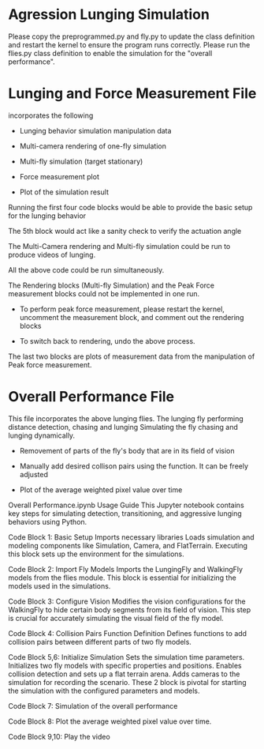 # Agression Lunging Simulation

Please copy the preprogrammed.py and fly.py to update the class definition and restart the kernel to ensure the program runs correctly.
Please run the flies.py class definition to enable the simulation for the "overall performance".

# Lunging and Force Measurement File ###
incorporates the following 

- Lunging behavior simulation manipulation data

- Multi-camera rendering of one-fly simulation

- Multi-fly simulation (target stationary)

- Force measurement plot

- Plot of the simulation result



Running the first four code blocks would be able to provide the basic setup for the lunging behavior 

The 5th block would act like a sanity check to verify the actuation angle

The Multi-Camera rendering and Multi-fly simulation could be run to produce videos of lunging.

All the above code could be run simultaneously.

The Rendering blocks (Multi-fly Simulation) and the Peak Force measurement blocks could not be implemented in one run. 

- To perform peak force measurement, please restart the kernel, uncomment the measurement block, and comment out the rendering blocks
    
- To switch back to rendering, undo the above process.

    
The last two blocks are plots of measurement data from the manipulation of Peak force measurement.

# Overall Performance File ###
This file incorporates the above lunging flies.
The lunging fly performing distance detection, chasing and lunging
Simulating the fly chasing and lunging dynamically.

- Removement of parts of the fly's body that are in its field of vision

- Manually add desired collison pairs using the function. It can be freely adjusted

- Plot of the average weighted pixel value over time 

Overall Performance.ipynb Usage Guide
This Jupyter notebook contains key steps for simulating detection, transitioning, and aggressive lunging behaviors using Python. 

Code Block 1: Basic Setup
Imports necessary libraries 
Loads simulation and modeling components like Simulation, Camera, and FlatTerrain.
Executing this block sets up the environment for the simulations.

Code Block 2: Import Fly Models
Imports the LungingFly and WalkingFly models from the flies module.
This block is essential for initializing the models used in the simulations.

Code Block 3: Configure Vision
Modifies the vision configurations for the WalkingFly to hide certain body segments from its field of vision.
This step is crucial for accurately simulating the visual field of the fly model.

Code Block 4: Collision Pairs Function Definition
Defines functions to add collision pairs between different parts of two fly models.

Code Block 5,6: Initialize Simulation
Sets the simulation time parameters.
Initializes two fly models with specific properties and positions.
Enables collision detection and sets up a flat terrain arena.
Adds cameras to the simulation for recording the scenario.
These 2 block is pivotal for starting the simulation with the configured parameters and models.

Code Block 7: Simulation of the overall performance

Code Block 8: Plot the average weighted pixel value over time.

Code Block 9,10: Play the video
